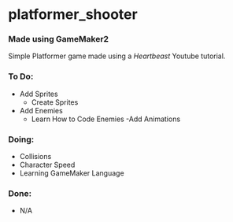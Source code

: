 # platformer_shooter
### Made using GameMaker2
Simple Platformer game made using a _Heartbeast_ Youtube tutorial. 

### To Do:
- Add Sprites
  - Create Sprites
- Add Enemies 
  - Learn How to Code Enemies
-Add Animations

### Doing:
- Collisions
- Character Speed
- Learning GameMaker Language

### Done:
- N/A

